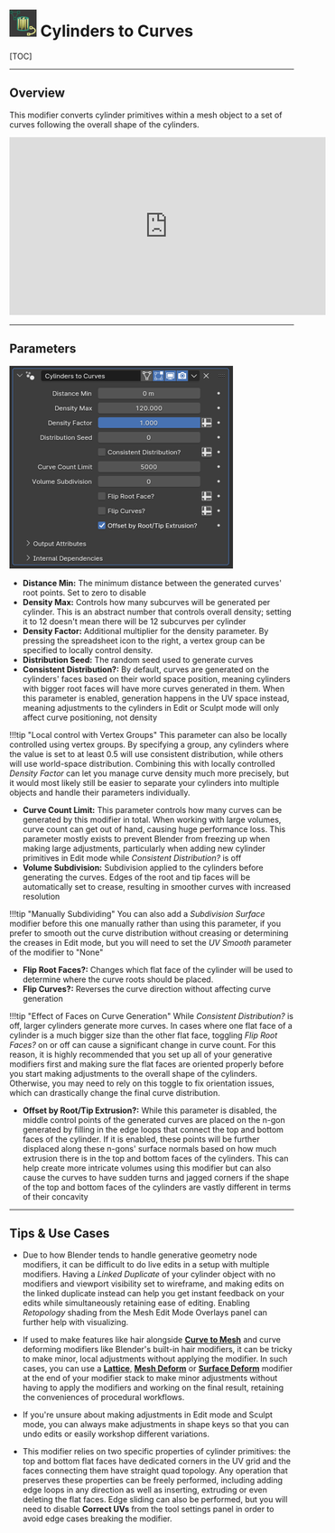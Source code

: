 # ![icon](../img/icons/cylinders_to_curves.png) Cylinders to Curves

[TOC]

---

## Overview
This modifier converts cylinder primitives within a mesh object to a set of curves following the overall shape of the cylinders.

<iframe width="560" height="315" src="https://www.youtube.com/embed/FA8h_6MuyZE?si=tt4x3UEhlEzJivlx" title="YouTube video player" frameborder="0" allow="accelerometer; autoplay; clipboard-write; encrypted-media; gyroscope; picture-in-picture; web-share" allowfullscreen></iframe>

---

## Parameters
![Parameters](params/cylinders_to_curves.PNG)

* **Distance Min:** The minimum distance between the generated curves' root points. Set to zero to disable
* **Density Max:** Controls how many subcurves will be generated per cylinder. This is an abstract number that controls overall density; setting it to 12 doesn't mean there will be 12 subcurves per cylinder
* **Density Factor:** Additional multiplier for the density parameter. By pressing the spreadsheet icon to the right, a vertex group can be specified to locally control density.
* **Distribution Seed:** The random seed used to generate curves
* **Consistent Distribution?:** By default, curves are generated on the cylinders' faces based on their world space position, meaning cylinders with bigger root faces will have more curves generated in them. When this parameter is enabled, generation happens in the UV space instead, meaning adjustments to the cylinders in Edit or Sculpt mode will only affect curve positioning, not density

!!!tip "Local control with Vertex Groups"
    This parameter can also be locally controlled using vertex groups. By specifying a group, any cylinders where the value is set to at least 0.5 will use consistent distribution, while others will use world-space distribution. Combining this with locally controlled *Density Factor* can let you manage curve density much more precisely, but it would most likely still be easier to separate your cylinders into multiple objects and handle their parameters individually.

* **Curve Count Limit:** This parameter controls how many curves can be generated by this modifier in total. When working with large volumes, curve count can get out of hand, causing huge performance loss. This parameter mostly exists to prevent Blender from freezing up when making large adjustments, particularly when adding new cylinder primitives in Edit mode while *Consistent Distribution?* is off
* **Volume Subdivision:** Subdivision applied to the cylinders before generating the curves. Edges of the root and tip faces will be automatically set to crease, resulting in smoother curves with increased resolution

!!!tip "Manually Subdividing"
    You can also add a *Subdivision Surface* modifier before this one manually rather than using this parameter, if you prefer to smooth out the curve distribution without creasing or determining the creases in Edit mode, but you will need to set the *UV Smooth* parameter of the modifier to "None"

* **Flip Root Faces?:** Changes which flat face of the cylinder will be used to determine where the curve roots should be placed. 
* **Flip Curves?:** Reverses the curve direction without affecting curve generation

!!!tip "Effect of Faces on Curve Generation"
    While *Consistent Distribution?* is off, larger cylinders generate more curves. In cases where one flat face of a cylinder is a much bigger size than the other flat face, toggling *Flip Root Faces?* on or off can cause a significant change in curve count. For this reason, it is highly recommended that you set up all of your generative modifiers first and making sure the flat faces are oriented properly before you start making adjustments to the overall shape of the cylinders. Otherwise, you may need to rely on this toggle to fix orientation issues, which can drastically change the final curve distribution.

* **Offset by Root/Tip Extrusion?:** While this parameter is disabled, the middle control points of the generated curves are placed on the n-gon generated by filling in the edge loops that connect the top and bottom faces of the cylinder. If it is enabled, these points will be further displaced along these n-gons' surface normals based on how much extrusion there is in the top and bottom faces of the cylinders. This can help create more intricate volumes using this modifier but can also cause the curves to have sudden turns and jagged corners if the shape of the top and bottom faces of the cylinders are vastly different in terms of their concavity

---

## Tips & Use Cases

* Due to how Blender tends to handle generative geometry node modifiers, it can be difficult to do live edits in a setup with multiple modifiers. Having a *Linked Duplicate* of your cylinder object with no modifiers and viewport visibility set to wireframe, and making edits on the linked duplicate instead can help you get instant feedback on your edits while simultaneously retaining ease of editing. Enabling *Retopology* shading from the Mesh Edit Mode Overlays panel can further help with visualizing.

* If used to make features like hair alongside [**Curve to Mesh**](../mesh_generation/curve_to_mesh.md) and curve deforming modifiers like Blender's built-in hair modifiers, it can be tricky to make minor, local adjustments without applying the modifier. In such cases, you can use a [**Lattice**](https://docs.blender.org/manual/en/latest/modeling/modifiers/deform/lattice.html), [**Mesh Deform**](https://docs.blender.org/manual/en/latest/modeling/modifiers/deform/mesh_deform.html) or [**Surface Deform**](https://docs.blender.org/manual/en/latest/modeling/modifiers/deform/surface_deform.html) modifier at the end of your modifier stack to make minor adjustments without having to apply the modifiers and working on the final result, retaining the conveniences of procedural workflows.

* If you're unsure about making adjustments in Edit mode and Sculpt mode, you can always make adjustments in shape keys so that you can undo edits or easily workshop different variations.

* This modifier relies on two specific properties of cylinder primitives: the top and bottom flat faces have dedicated corners in the UV grid and the faces connecting them have straight quad topology. Any operation that preserves these properties can be freely performed, including adding edge loops in any direction as well as inserting, extruding or even deleting the flat faces. Edge sliding can also be performed, but you will need to disable **Correct UVs** from the tool settings panel in order to avoid edge cases breaking the modifier. 